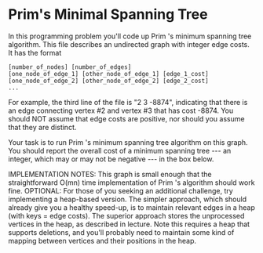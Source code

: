 # Prim's Minimal Spanning Tree

In this programming problem you'll code up Prim 's minimum spanning tree algorithm.
This file describes an undirected graph with integer edge costs. It has the format

```
[number_of_nodes] [number_of_edges]
[one_node_of_edge_1] [other_node_of_edge_1] [edge_1_cost]
[one_node_of_edge_2] [other_node_of_edge_2] [edge_2_cost]
...
```

For example, the third line of the file is "2 3 -8874", indicating that there is an edge
connecting vertex #2 and vertex #3 that has cost -8874. You should NOT assume that
edge costs are positive, nor should you assume that they are distinct.

Your task is to run Prim 's minimum spanning tree algorithm on this graph. You should
report the overall cost of a minimum spanning tree --- an integer, which may or may not
be negative --- in the box below.

IMPLEMENTATION NOTES: This graph is small enough that the straightforward O(mn) time
implementation of Prim 's algorithm should work fine. OPTIONAL: For those of you seeking
an additional challenge, try implementing a heap-based version. The simpler approach,
which should already give you a healthy speed-up, is to maintain relevant edges in a heap
(with keys = edge costs). The superior approach stores the unprocessed vertices in the heap,
as described in lecture. Note this requires a heap that supports deletions, and you'll
probably need to maintain some kind of mapping between vertices and their positions in the heap.
